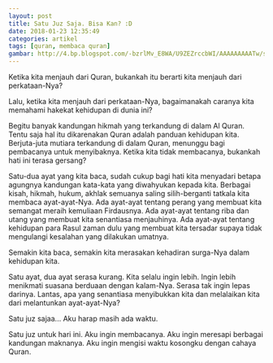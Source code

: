 ```yaml
---
layout: post
title: Satu Juz Saja. Bisa Kan? :D
date: 2018-01-23 12:35:49
categories: artikel
tags: [quran, membaca quran]
gambar: http://4.bp.blogspot.com/-bzrlMv_E8WA/U9ZEZrccbWI/AAAAAAAAATw/sfSvgwSXLWc/s1600/muslim_anime_desktop_by_bekkouche-d300z27.png
---
```


Ketika kita menjauh dari Quran, bukankah itu berarti kita menjauh dari perkataan-Nya?

Lalu, ketika kita menjauh dari perkataan-Nya, bagaimanakah caranya kita memahami hakekat kehidupan di dunia ini?

Begitu banyak kandungan hikmah yang terkandung di dalam Al Quran. Tentu saja hal itu dikarenakan Quran adalah panduan kehidupan kita. Berjuta-juta mutiara terkandung di dalam Quran, menunggu bagi pembacanya untuk menyibaknya. Ketika kita tidak membacanya, bukankah hati ini terasa gersang?

Satu-dua ayat yang kita baca, sudah cukup bagi hati kita menyadari betapa agungnya kandungan kata-kata yang diwahyukan kepada kita. Berbagai kisah, hikmah, hukum, akhlak semuanya saling silih-berganti tatkala kita membaca ayat-ayat-Nya. Ada ayat-ayat tentang perang yang membuat kita semangat meraih kemuliaan Firdausnya. Ada ayat-ayat tentang riba dan utang yang membuat kita senantiasa menjauhinya. Ada ayat-ayat tentang kehidupan para Rasul zaman dulu yang membuat kita tersadar supaya tidak mengulangi kesalahan yang dilakukan umatnya.

Semakin kita baca, semakin kita merasakan kehadiran surga-Nya dalam kehidupan kita.

Satu ayat, dua ayat serasa kurang. Kita selalu ingin lebih. Ingin lebih menikmati suasana berduaan dengan kalam-Nya. Serasa tak ingin lepas darinya. Lantas, apa yang senantiasa menyibukkan kita dan melalaikan kita dari melantunkan ayat-ayat-Nya?

Satu juz sajaa... Aku harap masih ada waktu.

Satu juz untuk hari ini. Aku ingin membacanya. Aku ingin meresapi berbagai kandungan maknanya. Aku ingin mengisi waktu kosongku dengan cahaya Quran.